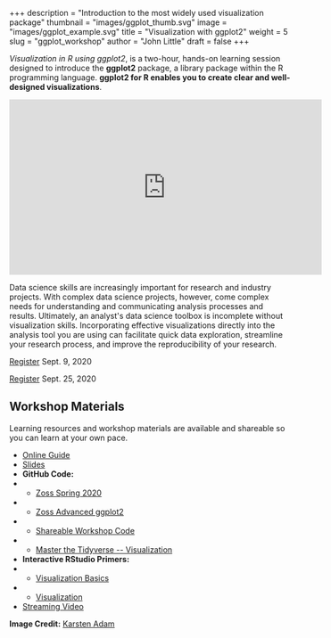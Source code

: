 +++
description = "Introduction to the most widely used visualization package"
thumbnail = "images/ggplot_thumb.svg"
image = "images/ggplot_example.svg"
title = "Visualization with ggplot2"
weight = 5
slug = "ggplot_workshop"
author = "John Little"
draft = false
+++
<!-- Image Credit:  https://www.flickr.com/photos/79237959@N02/12210424505/sizes/o/ -->
*Visualization in R using ggplot2*, is a two-hour, hands-on learning session designed to introduce the **ggplot2** package, a library package within the R programming language.  **ggplot2 for R enables you to create clear and well-designed visualizations**. 

<iframe width="560" height="315" src="https://www.youtube.com/embed/vL3lwGHmiNY" frameborder="0" allow="accelerometer; autoplay; encrypted-media; gyroscope; picture-in-picture" allowfullscreen></iframe>

Data science skills are increasingly important for research and industry projects.  With complex data science projects, however, come complex needs for understanding and communicating analysis processes and results.  Ultimately, an analyst's data science toolbox is incomplete without visualization skills.  Incorporating effective visualizations directly into the analysis tool you are using can facilitate quick data exploration, streamline your research process, and improve the reproducibility of your research.

<!--
- <a href="https://duke.libcal.com/event/6085379" class="button">Register</a> Jan. 1, 2020 
- &nbsp; 
- <a href="https://duke.libcal.com/event/6158216" class="button">Register</a> Feb 18, 2020
-->

<a href="https://duke.libcal.com/event/6874814" class="button">Register</a> Sept. 9, 2020 

<a href="https://duke.libcal.com/event/6867956" class="button">Register</a> Sept. 25, 2020 

## Workshop Materials

Learning resources and workshop materials are available and shareable so you can learn at your own pace. 

- [Online Guide](https://ggplot.library.duke.edu/)
- [Slides](https://ggplot.library.duke.edu/slides/index.html)
- **GitHub Code:**
- * [Zoss Spring 2020](https://github.com/amzoss/ggplot2-S20)
- * [Zoss Advanced ggplot2](https://github.com/amzoss/adv-ggplot2-F19)
- * [Shareable Workshop Code](https://github.com/libjohn/workshop_ggplot2)
- * [Master the Tidyverse -- Visualization](https://github.com/rstudio/master-the-tidyverse/blob/master/01-Visualize-Data.Rmd)
- **Interactive RStudio Primers:**
- * [Visualization Basics](https://rstudio.cloud/learn/primers/1.1)
- * [Visualization](https://rstudio.cloud/learn/primers/3)
- [Streaming Video](https://library.capture.duke.edu/Panopto/Pages/Viewer.aspx?id=91f761f6-76f7-4f13-a4d9-a94300ee20c8)


**Image Credit:**  [	Karsten Adam](https://commons.wikimedia.org/wiki/File:Beta-distribution.svg)